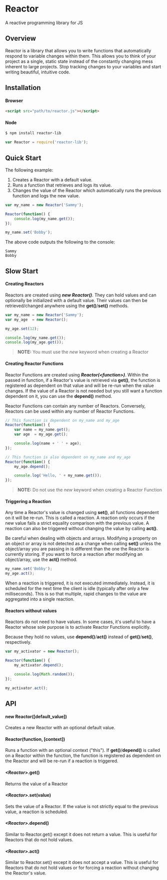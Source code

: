 # Reactor

A reactive programming library for JS


## Overview

Reactor is a library that allows you to write functions that automatically respond to variable changes within them. This allows you to think of your project as a single, static state instead of the constantly changing mess inherent to large projects. Stop tracking changes to your variables and start writing beautiful, intuitive code.


## Installation

#### Browser

```html
<script src="path/to/reactor.js"></script>
```

#### Node

```bash
$ npm install reactor-lib
```

```javascript
var Reactor = require('reactor-lib');
```


## Quick Start

The following example:

1. Creates a Reactor with a default value.
2. Runs a function that retrieves and logs its value.
3. Changes the value of the Reactor which automatically runs the previous function and logs the new value.

```javascript
var my_name = new Reactor('Sammy');

Reactor(function() {
	console.log(my_name.get());
});

my_name.set('Bobby');
```

The above code outputs the following to the console:
```
Sammy
Bobby
```

## Slow Start

#### Creating Reactors

Reactors are created using ***new Reactor()***. They can hold values and can optionally be initialized with a default value. Their values can then be retrieved/changed anywhere using the **get()**/**set()** methods.

```javascript
var my_name = new Reactor('Sammy');
var my_age  = new Reactor();

my_age.set(12);

console.log(my_name.get());
console.log(my_age.get());
```

> **NOTE:** You must use the *new* keyword when creating a Reactor


#### Creating Reactor Functions

Reactor Functions are created using ***Reactor(&lt;function&gt;)***. Within the passed in function, if a Reactor's value is retrieved via **get()**, the function is registered as dependent on that value and will be re-run when the value changes. If the value of a Reactor is not needed but you still want a function dependent on it, you can use the **depend()** method.

Reactor Functions can contain any number of Reactors. Conversely, Reactors can be used within any number of Reactor Functions.

```javascript
// This function is dependent on my_name and my_age
Reactor(function() {
	var name = my_name.get();
	var age  = my_age.get();

	console.log(name + ' ' + age);
});

// This function is also dependent on my_name and my_age
Reactor(function() {
	my_age.depend();

	console.log('Hello, ' + my_name.get());
});
```

> **NOTE:** Do not use the *new* keyword when creating a Reactor Function


#### Triggering a Reaction

Any time a Reactor's value is changed using **set()**, all functions dependent on it will be re-run. This is called a reaction. A reaction only occurs if the new value fails a strict equality comparison with the previous value. A reaction can also be triggered without changing the value by calling **act()**.

Be careful when dealing with objects and arrays. Modifying a property on an object or array is not detected as a change when calling **set()** unless the object/array you are passing in is different than the one the Reactor is currently storing. If you want to force a reaction after modifying an object/array, use the **act()** method.

```javascript
my_name.set('Bobby');
my_age.act();
```

When a reaction is triggered, it is not executed immediately. Instead, it is scheduled for the next time the client is idle (typically after only a few milliseconds). This is so that multiple, rapid changes to the value are aggregated into a single reaction.


#### Reactors without values

Reactors do not need to have values. In some cases, it's useful to have a Reactor whose sole purpose is to activate Reactor Functions explicitly.

Because they hold no values, use **depend()**/**act()** instead of **get()**/**set()**, respectively.

```javascript
var my_activator = new Reactor();

Reactor(function() {
	my_activator.depend();

	console.log(Math.random());
});

my_activator.act();
```

## API

#### new Reactor([default_value])

Creates a new Reactor with an optional default value.

#### Reactor(function, [context])

Runs a function with an optional context ("this"). If **get()**/**depend()** is called on a Reactor within the function, the function is registered as dependent on the Reactor and will be re-run if a reaction is triggered.

#### *&lt;Reactor&gt;*.get()

Returns the value of a Reactor

#### *&lt;Reactor&gt;*.set(value)

Sets the value of a Reactor. If the value is not strictly equal to the previous value, a reaction is scheduled.

#### *&lt;Reactor&gt;*.depend()

Similar to Reactor.get() except it does not return a value. This is useful for Reactors that do not hold values.

#### *&lt;Reactor&gt;*.act()

Similar to Reactor.set() except it does not accept a value. This is useful for Reactors that do not hold values or for forcing a reaction without changing the Reactor's value.
